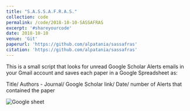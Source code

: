 ```yaml
---
title: "S.A.S.S.A.F.R.A.S."
collection: code
permalink: /code/2018-10-10-SASSAFRAS
excerpt: '#shareyourcode'
date: 2018-10-10
venue: 'Git'
paperurl: 'https://github.com/alpatania/sassafras'
citation: 'https://github.com/alpatania/sassafras'
---
```

This is a small script that looks for unread Google Scholar Alerts emails in your Gmail account and saves each paper in a Google Spreadsheet as:

Title/ Authors - Journal/ Google Scholar link/ Date/ number of Alerts that contained the paper

![Google sheet](https://github.com/alpatania/sassafras/gsheet_GSalerts.png)
